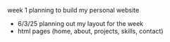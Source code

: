 week 1 planning to build my personal website
- 6/3/25 planning out my layout for the week
- html pages (home, about, projects, skills, contact)
  
